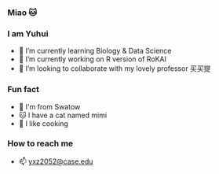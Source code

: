 ### Miao 🐱


### I am Yuhui
- 🌱 I’m currently learning Biology & Data Science
- 🧬 I’m currently working on R version of RoKAI
- 🐶 I’m looking to collaborate with my lovely professor 买买提


### Fun fact
- 🌊 I'm from Swatow
- 🐱 I have a cat named mimi
- 🍛 I like cooking


### How to reach me
- 📫 yxz2052@case.edu


